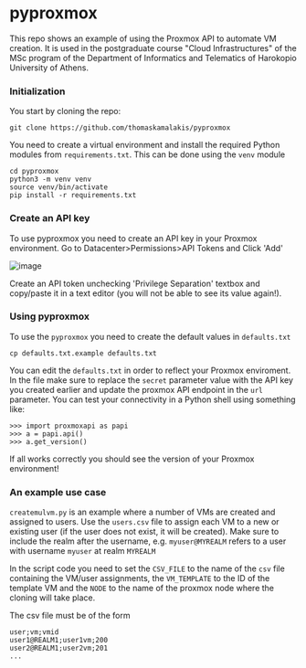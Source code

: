 # pyproxmox
This repo shows an example of using the Proxmox API to automate VM creation. It is used in the postgraduate course "Cloud Infrastructures" of the MSc program of the Department of Informatics and Telematics of Harokopio University of Athens.

### Initialization
You start by cloning the repo:
```
git clone https://github.com/thomaskamalakis/pyproxmox
```
You need to create a virtual environment and install the required Python modules from `requirements.txt`. This can be done using the `venv` module
```
cd pyproxmox
python3 -m venv venv
source venv/bin/activate
pip install -r requirements.txt
```
### Create an API key
To use pyproxmox you need to create an API key in your Proxmox environment. Go to Datacenter>Permissions>API Tokens and Click 'Add'

![image](https://github.com/user-attachments/assets/66a480e7-2c1a-4cbd-a873-42248063bf26)

Create an API token unchecking 'Privilege Separation' textbox and copy/paste it in a text editor (you will not be able to see its value again!). 

### Using pyproxmox
To use the `pyproxmox` you need to create the default values in `defaults.txt`
```
cp defaults.txt.example defaults.txt
```
You can edit the `defaults.txt` in order to reflect your Proxmox enviroment. In the file make sure to replace the `secret` parameter value with the API key you created earlier and update the proxmox API endpoint in the `url` parameter. You can test your connectivity in a Python shell using something like:
```
>>> import proxmoxapi as papi
>>> a = papi.api()
>>> a.get_version()
```
If all works correctly you should see the version of your Proxmox environment!

### An example use case
`createmulvm.py` is an example where a number of VMs are created and assigned to users. Use the `users.csv` file to assign each VM to a new or existing user (if the user does not exist, it will be created). Make sure to include the realm after the username, e.g. `myuser@MYREALM` refers to a user with username `myuser` at realm `MYREALM`

In the script code you need to set the `CSV_FILE` to the name of the `csv` file containing the VM/user assignments, the `VM_TEMPLATE` to the ID of the template VM and the `NODE` to the name of the proxmox node where the cloning will take place.

The csv file must be of the form
```
user;vm;vmid
user1@REALM1;user1vm;200
user2@REALM1;user2vm;201
...
```






